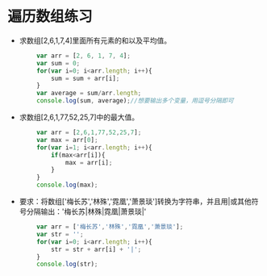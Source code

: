 # 遍历数组练习

* 求数组[2,6,1,7,4]里面所有元素的和以及平均值。

```javascript
        var arr = [2, 6, 1, 7, 4];
        var sum = 0;
        for(var i=0; i<arr.length; i++){
            sum = sum + arr[i];
        }
        var average = sum/arr.length;
        console.log(sum, average);//想要输出多个变量，用逗号分隔即可
```

* 求数组[2,6,1,77,52,25,7]中的最大值。

```javascript
        var arr = [2,6,1,77,52,25,7];
        var max = arr[0];
        for(var i=1; i<arr.length; i++){
            if(max<arr[i]){
                max = arr[i];
            }
        }
        console.log(max);
```

* 要求：将数组['梅长苏','林殊','霓凰','萧景琰']转换为字符串，并且用|或其他符号分隔输出：'梅长苏|林殊|霓凰|萧景琰|'

```javascript
        var arr = ['梅长苏','林殊','霓凰','萧景琰'];
        var str = '';
        for(var i=0; i<arr.length; i++){
            str = str + arr[i] + '|';    
        }
        console.log(str);
```